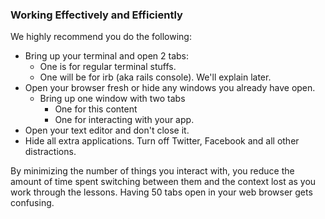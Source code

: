 ### Working Effectively and Efficiently

We highly recommend you do the following:

* Bring up your terminal and open 2 tabs:
  * One is for regular terminal stuffs.
  * One will be for irb (aka rails console). We'll explain later.
* Open your browser fresh or hide any windows you already have open.
  * Bring up one window with two tabs
    * One for this content
    * One for interacting with your app.
* Open your text editor and don't close it.
* Hide all extra applications. Turn off Twitter, Facebook and all other distractions.

By minimizing the number of things you interact with, you reduce the
amount of time spent switching between them and the context lost as
you work through the lessons. Having 50 tabs open in your web
browser gets confusing.